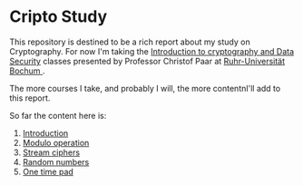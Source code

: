 # Cripto Study

This repository is destined to be a rich report about my study on Cryptography.
For now I'm taking the [Introduction to cryptography and Data Security](
https://www.youtube.com/watch?v=2aHkqB2-46k&list=PL6N5qY2nvvJE8X75VkXglSrVhLv1tVcfy)
classes presented by Professor Christof Paar at [Ruhr-Universität Bochum
](https://www.ruhr-uni-bochum.de/index_en.htm).

The more courses I take, and probably I will, the more contentnI'll add to this
report.

So far the content here is:

1. [Introduction](./introduction.md)
2. [Modulo operation](https://github.com/deniscostadsc/crypto-study/blob/master/Modulo%20operation.ipynb)
3. [Stream ciphers](https://github.com/deniscostadsc/crypto-study/blob/master/Stream%20ciphers.ipynb)
4. [Random numbers](https://github.com/deniscostadsc/crypto-study/blob/master/Random%20numbers.ipynb)
5. [One time pad](https://github.com/deniscostadsc/crypto-study/blob/master/One%20time%20pad.ipynb)
